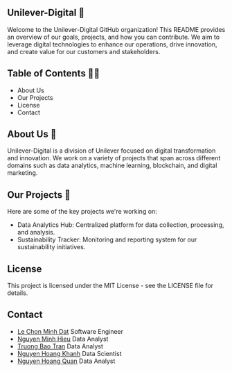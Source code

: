 ## Unilever-Digital 👋
Welcome to the Unilever-Digital GitHub organization! This README provides an overview of our goals, projects, and how you can contribute. We aim to leverage digital technologies to enhance our operations, drive innovation, and create value for our customers and stakeholders.

## Table of Contents 🙋‍♀️
- About Us
- Our Projects
- License
- Contact


## About Us 🌈

Unilever-Digital is a division of Unilever focused on digital transformation and innovation. We work on a variety of projects that span across different domains such as data analytics, machine learning, blockchain, and digital marketing.

## Our Projects 🧙
Here are some of the key projects we're working on:
- Data Analytics Hub: Centralized platform for data collection, processing, and analysis.
- Sustainability Tracker: Monitoring and reporting system for our sustainability initiatives.
  
## License
This project is licensed under the MIT License - see the LICENSE file for details.

## Contact

- [Le Chon Minh Dat](https://github.com/lcmd65) Software Engineer
- [Nguyen Minh Hieu](https://github.com/BanhBaoa) Data Analyst
- [Truong Bao Tran](https://github.com/TruongBaoTran810) Data Analyst
- [Nguyen Hoang Khanh](https://github.com/NguyenKhanh27) Data Scientist
- [Nguyen Hoang Quan](https://github.com/Quan) Data Analyst





